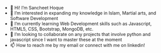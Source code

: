 - 👋 Hi! I’m Sancheet Hoque
- 👀 I’m interested in expanding my knowledge in Islam, Martial arts, and Software Development
- 🌱 I’m currently learning Web Development skills such as Javascript, HTML5, CSS, Bootstrap, MongoDB, etc.
- 💞️ I’m looking to collaborate on any projects that involve python and javascript since I want to master these at the moment
- 📫 How to reach me by my email or connect with me on linkedin!

<!---
SanchRepo/SanchRepo is a ✨ special ✨ repository because its `README.md` (this file) appears on your GitHub profile.
You can click the Preview link to take a look at your changes.
--->
